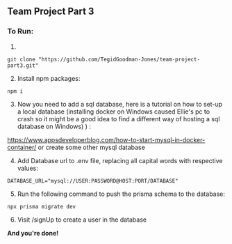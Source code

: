 ## Team Project Part 3

### To Run:

1.
```
git clone "https://github.com/TegidGoodman-Jones/team-project-part3.git"
```

2. Install npm packages:
```
npm i
```

3. Now you need to add a sql database, here is a tutorial on how to set-up a local database (installing docker on Windows caused Ellie's pc to crash so it might be a good idea to find a different way of hosting a sql database on Windows) ) :

https://www.appsdeveloperblog.com/how-to-start-mysql-in-docker-container/
or
create some other mysql database

4. Add Database url to .env file, replacing all capital words with respective values:

```
DATABASE_URL="mysql://USER:PASSWORD@HOST:PORT/DATABASE"
```

5. Run the following command to push the prisma schema to the database:
```
npx prisma migrate dev
```
6. Visit /signUp to create a user in the database

**And you're done!**
